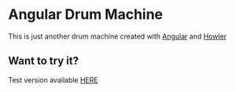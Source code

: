 Angular Drum Machine
=======
This is just another drum machine created with [Angular](https://github.com/angular/angular.js) and [Howler](https://github.com/goldfire/howler.js) 


Want to try it?
--------------------
Test version available [HERE](http://felixfranzen.github.io/angular-drum-machine/)
